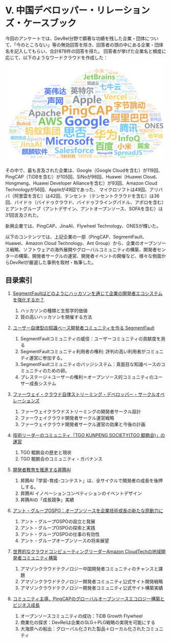 # Ⅴ. 中国デベロッパー・リレーションズ・ケースブック

今回のアンケートでは、DevRel分野で顕著な功績を残した企業・団体について、「今のところない」等の無効回答を除き、回答者の頭の中にある企業・団体名を記入してもらい、合計878件の回答を得た。 回答者が挙げた企業名と頻度に応じて、以下のようなワードクラウドを作成した：

![企业词云](../attachments/respondents_mentioned_companies_frequency.jpg)

その中で、最も言及された企業は、Google（Google Cloudを含む）が119回、PingCAP（TiDBを含む）が105回、SiNoが98回、Huawei（Huawei Cloud、Hongmeng、Huawei Developer Allianceを含む）が93回、Amazon Cloud Technologyが56回、Appleが49回であった、 マイクロソフトは49回、アリババ（阿里雲を含む）は42回、テンセント（テンセントクラウドを含む）は36回、バイドゥ（バイドゥクラウド、バイドゥフライングパドル、アポロを含む）とアントグループ（アントデザイン、アントオープンソース、SOFAを含む）は31回言及された。

新興企業では、PingCAP、JinaAI、Flywheel Technology、ONESが輝いた。

以下のコンテンツでは、上記企業の一部（PingCAP、SegmentFault、Huawei、Amazon Cloud Technology、Ant Group）から、企業のオープンソース戦略、ソフトウェアの海外展開やグローバルコミュニティの構築、開発者センターの構築、開発者サークルの運営、開発者イベントの開催など、様々な側面からDevRelが厳選した事例を取材・執筆した。

## 目录索引
1. [SegmentFaultはどのようにハッカソンを通じて企業の開発者エコシステムを強化するか？](https://github.com/segmentfault/china-devrel-report/blob/main/china-devrel-report-23/Part5/case1-sf-hackathon.md)
	1. ハッカソンの種類と生態学的価値
	1. 質の高いハッカソンを開催する方法

1. [ユーザー自律型の知識ベース開発者コミュニティを作る SegmentFault](https://github.com/segmentfault/china-devrel-report/blob/main/china-devrel-report-23/Part5/case2-sf-qacommunity.md)
	1. SegmentFaultコミュニティの威信：ユーザーコミュニティの貢献度を測る
	1. SegmentFaultコミュニティ利用者の権利: 評判の高い利用者がコミュニティ運営に参加する。
	1. SegmentFaultコミュニティのバッジシステム：真面目な知識ベースのコミュニティのための卵。
	1. プレステージ＋ユーザーの権利＝オープンソース的コミュニティのユーザー成長システム

1. [ファーウェイ・クラウド自律ストリーミング・デベロッパー・サークルオペレーションズ](https://github.com/segmentfault/china-devrel-report/blob/main/china-devrel-report-23/Part5/case3-HC-operations.md)
	1. ファーウェイクラウドストリーミングの開発者サークル設計
	1. ファーウェイクラウド開発者サークル運営戦略
	1. ファーウェイクラウド開発者サークル運営の効果と今後の計画

1. [技術リーダーのコミュニティ「TGO KUNPENG SOCIETY(TGO 鲲鹏会)」の運営](https://github.com/segmentfault/china-devrel-report/blob/main/china-devrel-report-23/Part5/case4-tgo.md)
	1. TGO 鲲鹏会の歴史と現状
	1. TGO 鲲鹏会のコミュニティ・ガバナンス

1. [開発者教育を推進する昇腾AI](https://github.com/segmentfault/china-devrel-report/blob/main/china-devrel-report-23/Part5/case5-HW-ascend.md)
	1. 昇腾AI「学習-育成-コンテスト」は、全サイクルで開発者の成長を後押しする。
	1. 昇腾AI イノベーションコンペティションのイベントデザイン
	1. 昇腾AIの「成長競争」実績

1. [アント・グループOSPO：オープンソースを企業技術成長の新たな原動力に](https://github.com/segmentfault/china-devrel-report/blob/main/china-devrel-report-23/Part5/case6-ant-ospo.md)
	1. アント・グループOSPOの設立と発展
	1. アント・グループOSPOの探索と実践
	1. アント・グループOSPOの仕事の有効性
	1. アント・グループオープンソースの将来展望

1. [世界的なクラウドコンピューティングリーダーAmazon CloudTechの地域開発者コミュニティ構築](https://github.com/segmentfault/china-devrel-report/blob/main/china-devrel-report-23/Part5/case7-aws-communitybuilding.md)
	1. アマゾンクラウドテクノロジー中国開発者コミュニティのチャンスと課題
	1. アマゾンクラウドテクノロジー開発者コミュニティ公式サイト開発戦略
	1. アマゾンクラウドテクノロジー開発者コミュニティ公式サイト構築実績

1. [コミュニティ主導、PingCAPのグローバルオープンソースエコロジー構築とビジネス成長](https://github.com/segmentfault/china-devrel-report/blob/main/china-devrel-report-23/Part5/case8-tidb-globalization.md)
	1. オープンソースコミュニティの成功：TiDB Growth Flywheel
	1. 商業化の探求：DevRelは企業のSLG＋PLG戦略の実現を可能にする
	1. 大海原への船出：グローバル化された製品＋ローカル化されたコミュニティ
